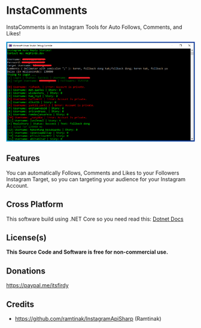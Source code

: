 # InstaComments
InstaComments is an Instagram Tools for Auto Follows, Comments, and Likes!

![Screenshoot](Images/Screenshoot.png)

## Features
You can automatically Follows, Comments and Likes to your Followers Instagram Target, so you can targeting your audience for your Instagram Account.

## Cross Platform
This software build using .NET Core so you need read this: [Dotnet Docs](https://docs.microsoft.com/en-us/dotnet/core/deploying/)

## License(s)
<b>This Source Code and Software is free for non-commercial use.</b>

## Donations
https://paypal.me/itsfirdy

## Credits
- https://github.com/ramtinak/InstagramApiSharp (Ramtinak)
